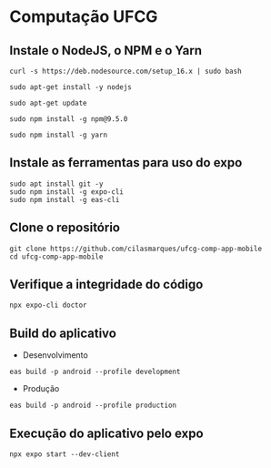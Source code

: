# Computação UFCG

## Instale o NodeJS, o NPM e o Yarn
```
curl -s https://deb.nodesource.com/setup_16.x | sudo bash
```

```
sudo apt-get install -y nodejs
```

```
sudo apt-get update 
```

```
sudo npm install -g npm@9.5.0
```

```
sudo npm install -g yarn
```

## Instale as ferramentas para uso do expo
```
sudo apt install git -y
sudo npm install -g expo-cli 
sudo npm install -g eas-cli
```

## Clone o repositório
```
git clone https://github.com/cilasmarques/ufcg-comp-app-mobile
cd ufcg-comp-app-mobile
```

## Verifique a integridade do código
```
npx expo-cli doctor
```

## Build do aplicativo
* Desenvolvimento
```
eas build -p android --profile development
```

* Produção
```
eas build -p android --profile production
```

## Execução do aplicativo pelo expo
```
npx expo start --dev-client
```
